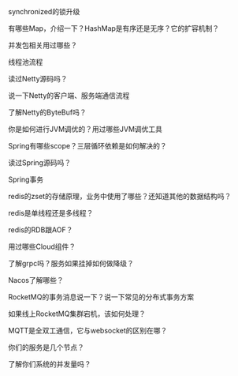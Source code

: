 synchronized的锁升级

有哪些Map，介绍一下？HashMap是有序还是无序？它的扩容机制？

并发包相关用过哪些？

线程池流程



读过Netty源码吗？

说一下Netty的客户端、服务端通信流程

了解Netty的ByteBuf吗？



你是如何进行JVM调优的？用过哪些JVM调优工具



Spring有哪些scope？三层循环依赖是如何解决的？

读过Spring源码吗？

Spring事务



redis的zset的存储原理，业务中使用了哪些？还知道其他的数据结构吗？

redis是单线程还是多线程？

redis的RDB跟AOF？



用过哪些Cloud组件？

了解grpc吗？服务如果挂掉如何做降级？

Nacos了解哪些？

RocketMQ的事务消息说一下？说一下常见的分布式事务方案

如果线上RocketMQ集群宕机，该如何处理？

MQTT是全双工通信，它与websocket的区别在哪？

你们的服务是几个节点？

了解你们系统的并发量吗？





